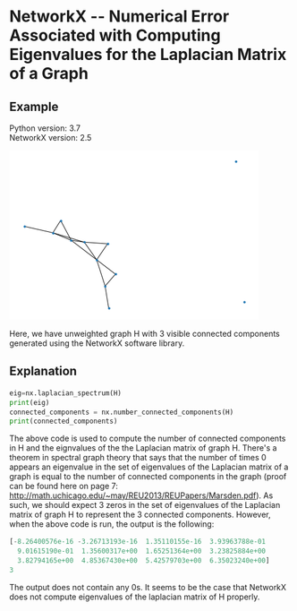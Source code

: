 NetworkX -- Numerical Error Associated with Computing Eigenvalues for the Laplacian Matrix of a Graph
========

Example
--------------

Python version: 3.7  
NetworkX version: 2.5

![Download](download.png)

Here, we have unweighted graph H with 3 visible connected components generated using the NetworkX software library.  


Explanation
--------------
```python
eig=nx.laplacian_spectrum(H)
print(eig)
connected_components = nx.number_connected_components(H)
print(connected_components)
```
The above code is used to compute the number of connected components in H and the eignvalues of the the Laplacian matrix of graph H. There's a theorem in spectral graph theory that says that the number of times 0 appears an eigenvalue in the set of eigenvalues of the Laplacian matrix of a graph is equal to the number of connected components in the graph (proof can be found here on page 7: http://math.uchicago.edu/~may/REU2013/REUPapers/Marsden.pdf).  As such, we should expect 3 zeros in the set of eigenvalues of the Laplacian matrix of graph H to represent the 3 connected components.  However, when the above code is run, the output is the following:

```python
[-8.26400576e-16 -3.26713193e-16  1.35110155e-16  3.93963788e-01
  9.01615190e-01  1.35600317e+00  1.65251364e+00  3.23825884e+00
  3.82794165e+00  4.85367430e+00  5.42579703e+00  6.35023240e+00]
3
```
The output does not contain any 0s.  It seems to be the case that NetworkX does not compute eigenvalues of the laplacian matrix of H properly.  
